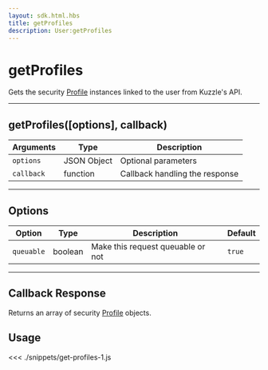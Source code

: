 ```yaml
---
layout: sdk.html.hbs
title: getProfiles
description: User:getProfiles
---
```


# getProfiles

Gets the security [Profile](/sdk-reference/js/5/profile) instances linked to the user from Kuzzle's API.

---

## getProfiles([options], callback)

| Arguments  | Type        | Description                    |
| ---------- | ----------- | ------------------------------ |
| `options`  | JSON Object | Optional parameters            |
| `callback` | function    | Callback handling the response |

---

## Options

| Option     | Type    | Description                       | Default |
| ---------- | ------- | --------------------------------- | ------- |
| `queuable` | boolean | Make this request queuable or not | `true`  |

---

## Callback Response

Returns an array of security [Profile](/sdk-reference/js/5/profile) objects.

## Usage

<<< ./snippets/get-profiles-1.js
